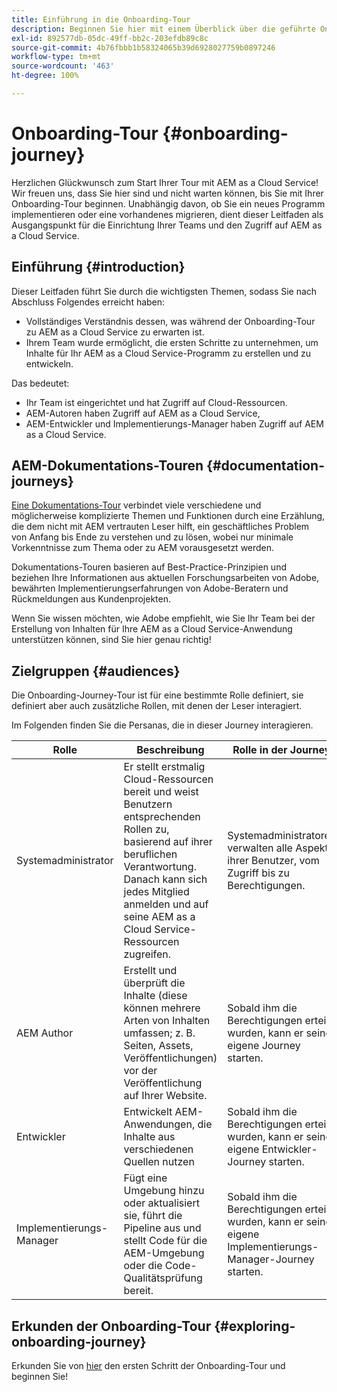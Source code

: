 ```yaml
---
title: Einführung in die Onboarding-Tour
description: Beginnen Sie hier mit einem Überblick über die geführte Onboarding-Tour, die zum besseren Verständnis des Onboarding-Erlebnisses verfügbar ist.
exl-id: 892577db-05dc-49ff-bb2c-203efdb89c8c
source-git-commit: 4b76fbbb1b58324065b39d6928027759b0897246
workflow-type: tm+mt
source-wordcount: '463'
ht-degree: 100%

---
```


# Onboarding-Tour {#onboarding-journey}

Herzlichen Glückwunsch zum Start Ihrer Tour mit AEM as a Cloud Service! Wir freuen uns, dass Sie hier sind und nicht warten können, bis Sie mit Ihrer Onboarding-Tour beginnen. Unabhängig davon, ob Sie ein neues Programm implementieren oder eine vorhandenes migrieren, dient dieser Leitfaden als Ausgangspunkt für die Einrichtung Ihrer Teams und den Zugriff auf AEM as a Cloud Service.

## Einführung {#introduction}

Dieser Leitfaden führt Sie durch die wichtigsten Themen, sodass Sie nach Abschluss Folgendes erreicht haben:

* Vollständiges Verständnis dessen, was während der Onboarding-Tour zu AEM as a Cloud Service zu erwarten ist.
* Ihrem Team wurde ermöglicht, die ersten Schritte zu unternehmen, um Inhalte für Ihr AEM as a Cloud Service-Programm zu erstellen und zu entwickeln.

Das bedeutet:

* Ihr Team ist eingerichtet und hat Zugriff auf Cloud-Ressourcen.
* AEM-Autoren haben Zugriff auf AEM as a Cloud Service,
* AEM-Entwickler und Implementierungs-Manager haben Zugriff auf AEM as a Cloud Service.

## AEM-Dokumentations-Touren {#documentation-journeys}

[Eine Dokumentations-Tour](/help/journey-documentation/documentation-journeys.md) verbindet viele verschiedene und möglicherweise komplizierte Themen und Funktionen durch eine Erzählung, die dem nicht mit AEM vertrauten Leser hilft, ein geschäftliches Problem von Anfang bis Ende zu verstehen und zu lösen, wobei nur minimale Vorkenntnisse zum Thema oder zu AEM vorausgesetzt werden.

Dokumentations-Touren basieren auf Best-Practice-Prinzipien und beziehen Ihre Informationen aus aktuellen Forschungsarbeiten von Adobe, bewährten Implementierungserfahrungen von Adobe-Beratern und Rückmeldungen aus Kundenprojekten.

Wenn Sie wissen möchten, wie Adobe empfiehlt, wie Sie Ihr Team bei der Erstellung von Inhalten für Ihre AEM as a Cloud Service-Anwendung unterstützen können, sind Sie hier genau richtig!

## Zielgruppen {#audiences}

Die Onboarding-Journey-Tour ist für eine bestimmte Rolle definiert, sie definiert aber auch zusätzliche Rollen, mit denen der Leser interagiert.

Im Folgenden finden Sie die Persanas, die in dieser Journey interagieren.

| Rolle | Beschreibung | Rolle in der Journey |
|---|---|---|
| Systemadministrator | Er stellt erstmalig Cloud-Ressourcen bereit und weist Benutzern entsprechenden Rollen zu, basierend auf ihrer beruflichen Verantwortung. Danach kann sich jedes Mitglied anmelden und auf seine AEM as a Cloud Service-Ressourcen zugreifen. | Systemadministratoren verwalten alle Aspekte ihrer Benutzer, vom Zugriff bis zu Berechtigungen. |
| AEM Author | Erstellt und überprüft die Inhalte (diese können mehrere Arten von Inhalten umfassen; z. B. Seiten, Assets, Veröffentlichungen) vor der Veröffentlichung auf Ihrer Website. | Sobald ihm die Berechtigungen erteilt wurden, kann er seine eigene Journey starten. |
| Entwickler | Entwickelt AEM-Anwendungen, die Inhalte aus verschiedenen Quellen nutzen | Sobald ihm die Berechtigungen erteilt wurden, kann er seine eigene Entwickler-Journey starten. |
| Implementierungs-Manager | Fügt eine Umgebung hinzu oder aktualisiert sie, führt die Pipeline aus und stellt Code für die AEM-Umgebung oder die Code-Qualitätsprüfung bereit. | Sobald ihm die Berechtigungen erteilt wurden, kann er seine eigene Implementierungs-Manager-Journey starten. |

## Erkunden der Onboarding-Tour {#exploring-onboarding-journey}

Erkunden Sie von [hier](/help/journey-onboarding/sysadmin/get-started-onboarding-journey.md) den ersten Schritt der Onboarding-Tour und beginnen Sie!
